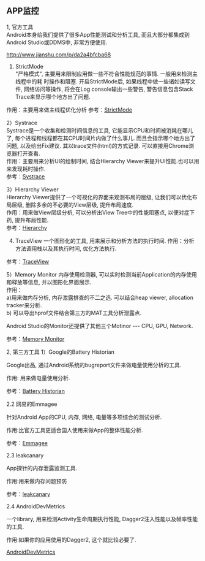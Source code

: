 ## <a name="monintor"></a>APP监控

1, 官方工具  
Android本身给我们提供了很多App性能测试和分析工具, 而且大部分都集成到Android Studio或DDMS中, 非常方便使用.  

http://www.jianshu.com/p/da2a4bfcba68

1) StrictMode  
"严格模式", 主要用来限制应用做一些不符合性能规范的事情. 一般用来检测主线程中的耗 时操作和阻塞. 开启StrictMode后, 如果线程中做一些诸如读写文件, 网络访问等操作, 将会在Log console输出一些警告, 警告信息包含Stack Trace来显示哪个地方出了问题.  

作用：主要用来做主线程优化分析
参考：[StrictMode](https://developer.android.google.cn/reference/android/os/StrictMode.html)

2）Systrace  
Systrace是一个收集和检测时间信息的工具, 它能显示CPU和时间被消耗在哪儿了, 每个进程和线程都在其CPU时间片内做了什么事儿. 而且会指示哪个地方出了问题, 以及给出Fix建议.
其以trace文件(html)的方式记录. 可以直接用Chrome浏览器打开查看.  
作用：主要用来分析UI的绘制时间, 结合Hierarchy Viewer来提升UI性能.也可以用来发现耗时操作.  
参考：[Systrace](https://developer.android.google.cn/studio/profile/systrace.html)

3）Hierarchy Viewer  
Hierarchy Viewer提供了一个可视化的界面来观测布局的层级, 让我们可以优化布局层级, 删除多余的不必要的View层级, 提升布局速度.  
作用：用来做View层级分析, 可以分析出View Tree中的性能阻塞点, 以便对症下药, 提升布局性能.  
参考：[Hierarchy](https://developer.android.google.cn/studio/profile/hierarchy-viewer.html)

4) TraceView
一个图形化的工具, 用来展示和分析方法的执行时间.
作用：分析方法调用栈以及其执行时间, 优化方法执行.

参考：[TraceView](https://developer.android.google.cn/studio/profile/traceview.html)

5）Memory Monitor
内存使用检测器, 可以实时检测当前Application的内存使用和释放等信息, 并以图形化界面展示.  
作用：  
a)用来做内存分析, 内存泄露排查的不二之选. 可以结合heap viewer, allocation tracker来分析.  
b) 可以导出hprof文件结合第三方的MAT工具分析泄露点.

Android Studio的Monitor还提供了其他三个Motinor --- CPU, GPU, Network.

参考：[Memory Monitor](https://developer.android.google.cn/studio/profile/am-memory.html)

2, 第三方工具
1）Google的Battery Historian

Google出品, 通过Android系统的bugreport文件来做电量使用分析的工具.

作用: 用来做电量使用分析.

参考：[Battery Historian](https://github.com/google/battery-historian)


2.2 网易的Emmagee

针对Android App的CPU, 内存, 网络, 电量等多项综合的测试分析.

作用:比官方工具更适合国人使用来做App的整体性能分析.

参考：[Emmagee](https://github.com/NetEase/Emmagee)

2.3 leakcanary

App探针的内存泄露监测工具.

作用:用来做内存问题预防

参考：[leakcanary](https://github.com/square/leakcanary)

2.4 AndroidDevMetrics

一个library, 用来检测Activity生命周期执行性能, Dagger2注入性能以及帧率性能的工具.

作用:如果你的应用使用的Dagger2, 这个就比较必要了.

[AndroidDevMetrics](https://github.com/frogermcs/AndroidDevMetrics)

